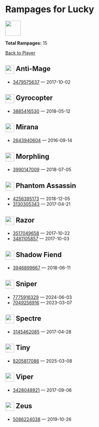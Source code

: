 # Rampages for Lucky
<img src="https://avatars.steamstatic.com/1191c81a57194f64acfcda94f0fd0cb94e92eff7_full.jpg" width="48" height="48"/>

**Total Rampages:** 15

[Back to Player](./README.md)

## <img src="https://cdn.cloudflare.steamstatic.com/apps/dota2/images/dota_react/heroes/antimage.png" width="28" style="vertical-align:middle"/> Anti-Mage

- [3479575637](https://www.opendota.com/matches/3479575637) — 2017-10-02

## <img src="https://cdn.cloudflare.steamstatic.com/apps/dota2/images/dota_react/heroes/gyrocopter.png" width="28" style="vertical-align:middle"/> Gyrocopter

- [3885416530](https://www.opendota.com/matches/3885416530) — 2018-05-12

## <img src="https://cdn.cloudflare.steamstatic.com/apps/dota2/images/dota_react/heroes/mirana.png" width="28" style="vertical-align:middle"/> Mirana

- [2643940604](https://www.opendota.com/matches/2643940604) — 2016-09-14

## <img src="https://cdn.cloudflare.steamstatic.com/apps/dota2/images/dota_react/heroes/morphling.png" width="28" style="vertical-align:middle"/> Morphling

- [3990147009](https://www.opendota.com/matches/3990147009) — 2018-07-05

## <img src="https://cdn.cloudflare.steamstatic.com/apps/dota2/images/dota_react/heroes/phantom_assassin.png" width="28" style="vertical-align:middle"/> Phantom Assassin

- [4256395173](https://www.opendota.com/matches/4256395173) — 2018-12-05
- [3130305343](https://www.opendota.com/matches/3130305343) — 2017-04-21

## <img src="https://cdn.cloudflare.steamstatic.com/apps/dota2/images/dota_react/heroes/razor.png" width="28" style="vertical-align:middle"/> Razor

- [3517049658](https://www.opendota.com/matches/3517049658) — 2017-10-22
- [3481105857](https://www.opendota.com/matches/3481105857) — 2017-10-03

## <img src="https://cdn.cloudflare.steamstatic.com/apps/dota2/images/dota_react/heroes/nevermore.png" width="28" style="vertical-align:middle"/> Shadow Fiend

- [3946899667](https://www.opendota.com/matches/3946899667) — 2018-06-11

## <img src="https://cdn.cloudflare.steamstatic.com/apps/dota2/images/dota_react/heroes/sniper.png" width="28" style="vertical-align:middle"/> Sniper

- [7775916329](https://www.opendota.com/matches/7775916329) — 2024-06-03
- [7049256916](https://www.opendota.com/matches/7049256916) — 2023-03-07

## <img src="https://cdn.cloudflare.steamstatic.com/apps/dota2/images/dota_react/heroes/spectre.png" width="28" style="vertical-align:middle"/> Spectre

- [3145462085](https://www.opendota.com/matches/3145462085) — 2017-04-28

## <img src="https://cdn.cloudflare.steamstatic.com/apps/dota2/images/dota_react/heroes/tiny.png" width="28" style="vertical-align:middle"/> Tiny

- [8205817086](https://www.opendota.com/matches/8205817086) — 2025-03-08

## <img src="https://cdn.cloudflare.steamstatic.com/apps/dota2/images/dota_react/heroes/viper.png" width="28" style="vertical-align:middle"/> Viper

- [3428048921](https://www.opendota.com/matches/3428048921) — 2017-09-06

## <img src="https://cdn.cloudflare.steamstatic.com/apps/dota2/images/dota_react/heroes/zuus.png" width="28" style="vertical-align:middle"/> Zeus

- [5086224038](https://www.opendota.com/matches/5086224038) — 2019-10-26

